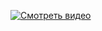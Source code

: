 [![Смотреть видео](https://github.com/dato-svg/Visible_Shader/tree/main/Images/scr.png)](https://www.youtube.com/watch?v=KIZeBYZGG4I&ab_channel=animeplanet)

